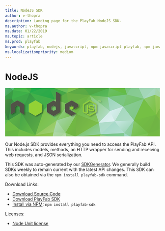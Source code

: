 ```yaml
---
title: NodeJS SDK
author: v-thopra
description: Landing page for the PlayFab NodeJS SDK. 
ms.author: v-thopra
ms.date: 01/22/2019
ms.topic: article
ms.prod: playfab
keywords: playfab, nodejs, javascript, npm javascript playfab, npm javascript
ms.localizationpriority: medium
---
```


# NodeJS

![NodeJS](./media/nodejs1.png)

Our Node.js SDK provides everything you need to access the PlayFab API. This includes models, methods, an HTTP wrapper for sending and receiving web requests, and JSON serialization.

This SDK was auto-generated by our [SDKGenerator](../sdkgenerator/index.md). We generally build SDKs weekly to remain current with the latest API changes. This SDK can also be obtained via the `npm install playfab-sdk` command.

Download Links:

- [Download Source Code](https://github.com/PlayFab/NodeSDK)
- [Download PlayFab SDK](https://api.playfab.com/downloads/js-node)
- [Install via NPM](https://www.npmjs.com/package/playfab-sdk): `npm install playfab-sdk`

Licenses:

- [Node Unit license](nodeunit-license.md)